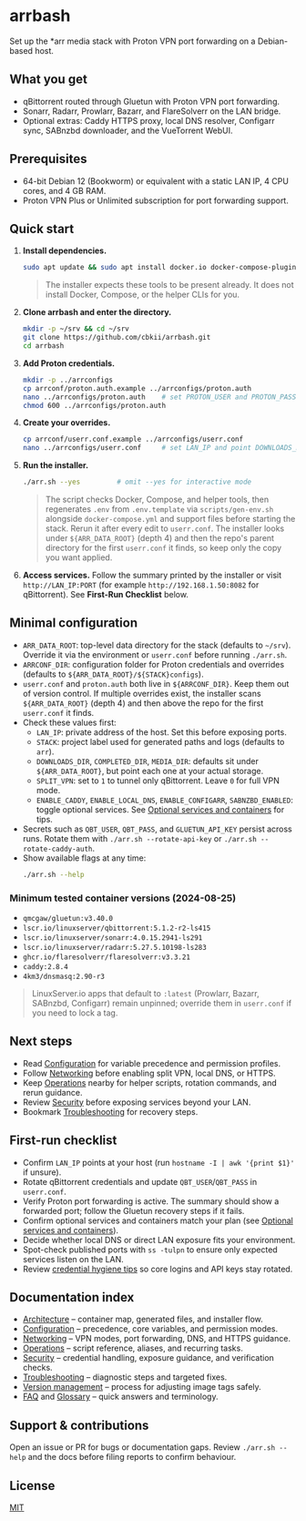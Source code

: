 # arrbash

Set up the *arr media stack with Proton VPN port forwarding on a Debian-based host.

## What you get
- qBittorrent routed through Gluetun with Proton VPN port forwarding.
- Sonarr, Radarr, Prowlarr, Bazarr, and FlareSolverr on the LAN bridge.
- Optional extras: Caddy HTTPS proxy, local DNS resolver, Configarr sync, SABnzbd downloader, and the VueTorrent WebUI.

## Prerequisites
- 64-bit Debian 12 (Bookworm) or equivalent with a static LAN IP, 4 CPU cores, and 4 GB RAM.
- Proton VPN Plus or Unlimited subscription for port forwarding support.

## Quick start
1. **Install dependencies.**
   ```bash
   sudo apt update && sudo apt install docker.io docker-compose-plugin git curl jq openssl
   ```
   > The installer expects these tools to be present already. It does not install Docker, Compose, or the helper CLIs for you.
2. **Clone arrbash and enter the directory.**
    ```bash
    mkdir -p ~/srv && cd ~/srv
    git clone https://github.com/cbkii/arrbash.git
    cd arrbash
    ```
3. **Add Proton credentials.**
   ```bash
   mkdir -p ../arrconfigs
   cp arrconf/proton.auth.example ../arrconfigs/proton.auth
   nano ../arrconfigs/proton.auth    # set PROTON_USER and PROTON_PASS (the script appends +pmp)
   chmod 600 ../arrconfigs/proton.auth
   ```
4. **Create your overrides.**
   ```bash
   cp arrconf/userr.conf.example ../arrconfigs/userr.conf
   nano ../arrconfigs/userr.conf     # set LAN_IP and point DOWNLOADS_DIR/COMPLETED_DIR/MEDIA_DIR to your storage
   ```
5. **Run the installer.**
   ```bash
   ./arr.sh --yes         # omit --yes for interactive mode
   ```
   > The script checks Docker, Compose, and helper tools, then regenerates `.env` from `.env.template` via `scripts/gen-env.sh` alongside `docker-compose.yml` and support files before starting the stack. Rerun it after every edit to `userr.conf`. The installer looks under `${ARR_DATA_ROOT}` (depth 4) and then the repo's parent directory for the first `userr.conf` it finds, so keep only the copy you want applied.
  
6. **Access services.** Follow the summary printed by the installer or visit `http://LAN_IP:PORT` (for example `http://192.168.1.50:8082` for qBittorrent). See **First-Run Checklist** below.

## Minimal configuration
- `ARR_DATA_ROOT`: top-level data directory for the stack (defaults to `~/srv`). Override it via the environment or `userr.conf` before running `./arr.sh`.
- `ARRCONF_DIR`: configuration folder for Proton credentials and overrides (defaults to `${ARR_DATA_ROOT}/${STACK}configs`).
- `userr.conf` and `proton.auth` both live in `${ARRCONF_DIR}`. Keep them out of version control. If multiple overrides exist, the installer scans `${ARR_DATA_ROOT}` (depth 4) and then above the repo for the first `userr.conf` it finds.
- Check these values first:
  - `LAN_IP`: private address of the host. Set this before exposing ports.
  - `STACK`: project label used for generated paths and logs (defaults to `arr`).
  - `DOWNLOADS_DIR`, `COMPLETED_DIR`, `MEDIA_DIR`: defaults sit under `${ARR_DATA_ROOT}`, but point each one at your actual storage.
  - `SPLIT_VPN`: set to `1` to tunnel only qBittorrent. Leave `0` for full VPN mode.
  - `ENABLE_CADDY`, `ENABLE_LOCAL_DNS`, `ENABLE_CONFIGARR`, `SABNZBD_ENABLED`: toggle optional services. See [Optional services and containers](./docs/configuration.md#optional-services-and-containers) for tips.
- Secrets such as `QBT_USER`, `QBT_PASS`, and `GLUETUN_API_KEY` persist across runs. Rotate them with `./arr.sh --rotate-api-key` or `./arr.sh --rotate-caddy-auth`.
- Show available flags at any time:
  ```bash
  ./arr.sh --help
  ```

### Minimum tested container versions (2024-08-25)
- `qmcgaw/gluetun:v3.40.0`
- `lscr.io/linuxserver/qbittorrent:5.1.2-r2-ls415`
- `lscr.io/linuxserver/sonarr:4.0.15.2941-ls291`
- `lscr.io/linuxserver/radarr:5.27.5.10198-ls283`
- `ghcr.io/flaresolverr/flaresolverr:v3.3.21`
- `caddy:2.8.4`
- `4km3/dnsmasq:2.90-r3`

> LinuxServer.io apps that default to `:latest` (Prowlarr, Bazarr, SABnzbd, Configarr) remain unpinned; override them in `userr.conf` if you need to lock a tag.
## Next steps
- Read [Configuration](./docs/configuration.md) for variable precedence and permission profiles.
- Follow [Networking](./docs/networking.md) before enabling split VPN, local DNS, or HTTPS.
- Keep [Operations](./docs/operations.md) nearby for helper scripts, rotation commands, and rerun guidance.
- Review [Security](./docs/security.md) before exposing services beyond your LAN.
- Bookmark [Troubleshooting](./docs/troubleshooting.md) for recovery steps.

## First-run checklist
- Confirm `LAN_IP` points at your host (run `hostname -I | awk '{print $1}'` if unsure).
- Rotate qBittorrent credentials and update `QBT_USER`/`QBT_PASS` in `userr.conf`.
- Verify Proton port forwarding is active. The summary should show a forwarded port; follow the Gluetun recovery steps if it fails.
- Confirm optional services and containers match your plan (see [Optional services and containers](./docs/configuration.md#optional-services-and-containers)).
- Decide whether local DNS or direct LAN exposure fits your environment.
- Spot-check published ports with `ss -tulpn` to ensure only expected services listen on the LAN.
- Review [credential hygiene tips](./docs/security.md#credential-hygiene) so core logins and API keys stay rotated.

## Documentation index
- [Architecture](./docs/architecture.md) – container map, generated files, and installer flow.
- [Configuration](./docs/configuration.md) – precedence, core variables, and permission modes.
- [Networking](./docs/networking.md) – VPN modes, port forwarding, DNS, and HTTPS guidance.
- [Operations](./docs/operations.md) – script reference, aliases, and recurring tasks.
- [Security](./docs/security.md) – credential handling, exposure guidance, and verification checks.
- [Troubleshooting](./docs/troubleshooting.md) – diagnostic steps and targeted fixes.
- [Version management](./docs/version-management.md) – process for adjusting image tags safely.
- [FAQ](./docs/faq.md) and [Glossary](./docs/glossary.md) – quick answers and terminology.

## Support & contributions
Open an issue or PR for bugs or documentation gaps. Review `./arr.sh --help` and the docs before filing reports to confirm behaviour.

## License
[MIT](./LICENSE)
